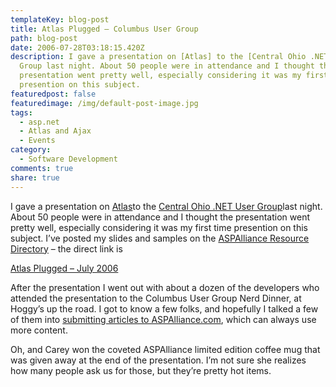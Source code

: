 ```yaml
---
templateKey: blog-post
title: Atlas Plugged – Columbus User Group
path: blog-post
date: 2006-07-28T03:18:15.420Z
description: I gave a presentation on [Atlas] to the [Central Ohio .NET User
  Group last night. About 50 people were in attendance and I thought the
  presentation went pretty well, especially considering it was my first time
  presention on this subject.
featuredpost: false
featuredimage: /img/default-post-image.jpg
tags:
  - asp.net
  - Atlas and Ajax
  - Events
category:
  - Software Development
comments: true
share: true
---
```

<!--StartFragment-->

I gave a presentation on [Atlas](http://atlas.asp.net/)to the [Central Ohio .NET User Group](http://www.condg.org/)last night. About 50 people were in attendance and I thought the presentation went pretty well, especially considering it was my first time presention on this subject. I’ve posted my slides and samples on the [ASPAlliance Resource Directory](http://index.aspalliance.com/) – the direct link is

[Atlas Plugged – July 2006](http://index.aspalliance.com/FileGallery/Presentations/Details/198_AtlasPluggedJuly2006.aspx)

After the presentation I went out with about a dozen of the developers who attended the presentation to the Columbus User Group Nerd Dinner, at Hoggy’s up the road. I got to know a few folks, and hopefully I talked a few of them into [submitting articles to ASPAlliance.com](http://aspalliance.com/writeForUs.aspx), which can always use more content.

Oh, and Carey won the coveted ASPAlliance limited edition coffee mug that was given away at the end of the presentation. I’m not sure she realizes how many people ask us for those, but they’re pretty hot items.

<!--EndFragment-->